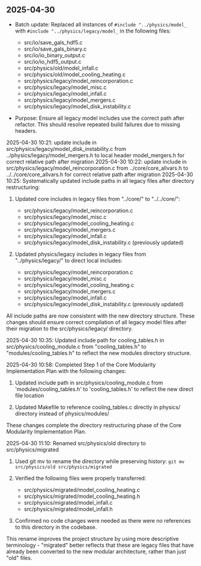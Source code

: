 ## 2025-04-30

- Batch update: Replaced all instances of `#include "../physics/model_` with `#include "../physics/legacy/model_` in the following files:
  - src/io/save_gals_hdf5.c
  - src/io/save_gals_binary.c
  - src/io/io_binary_output.c
  - src/io/io_hdf5_output.c
  - src/physics/old/model_infall.c
  - src/physics/old/model_cooling_heating.c
  - src/physics/legacy/model_reincorporation.c
  - src/physics/legacy/model_misc.c
  - src/physics/legacy/model_infall.c
  - src/physics/legacy/model_mergers.c
  - src/physics/legacy/model_disk_instability.c

- Purpose: Ensure all legacy model includes use the correct path after refactor. This should resolve repeated build failures due to missing headers.

2025-04-30 10:21: update include in src/physics/legacy/model_disk_instability.c from ../physics/legacy/model_mergers.h to local header model_mergers.h for correct relative path after migration
2025-04-30 10:22: update include in src/physics/legacy/model_reincorporation.c from ../core/core_allvars.h to ../../core/core_allvars.h for correct relative path after migration
2025-04-30 10:25: Systematically updated include paths in all legacy files after directory restructuring:

1. Updated core includes in legacy files from "../core/" to "../../core/":
   - src/physics/legacy/model_reincorporation.c
   - src/physics/legacy/model_misc.c
   - src/physics/legacy/model_cooling_heating.c
   - src/physics/legacy/model_mergers.c
   - src/physics/legacy/model_infall.c
   - src/physics/legacy/model_disk_instability.c (previously updated)

2. Updated physics/legacy includes in legacy files from "../physics/legacy/" to direct local includes:
   - src/physics/legacy/model_reincorporation.c
   - src/physics/legacy/model_misc.c
   - src/physics/legacy/model_cooling_heating.c
   - src/physics/legacy/model_mergers.c
   - src/physics/legacy/model_infall.c
   - src/physics/legacy/model_disk_instability.c (previously updated)

All include paths are now consistent with the new directory structure. These changes should ensure correct compilation of all legacy model files after their migration to the src/physics/legacy/ directory.

2025-04-30 10:35: Updated include path for cooling_tables.h in src/physics/cooling_module.c from "cooling_tables.h" to "modules/cooling_tables.h" to reflect the new modules directory structure.


2025-04-30 10:58: Completed Step 1 of the Core Modularity Implementation Plan with the following changes:

1. Updated include path in src/physics/cooling_module.c from 'modules/cooling_tables.h' to 'cooling_tables.h' to reflect the new direct file location

2. Updated Makefile to reference cooling_tables.c directly in physics/ directory instead of physics/modules/

These changes complete the directory restructuring phase of the Core Modularity Implementation Plan.

2025-04-30 11:10: Renamed src/physics/old directory to src/physics/migrated

1. Used git mv to rename the directory while preserving history: `git mv src/physics/old src/physics/migrated`

2. Verified the following files were properly transferred:
   - src/physics/migrated/model_cooling_heating.c
   - src/physics/migrated/model_cooling_heating.h
   - src/physics/migrated/model_infall.c
   - src/physics/migrated/model_infall.h

3. Confirmed no code changes were needed as there were no references to this directory in the codebase.

This rename improves the project structure by using more descriptive terminology - "migrated" better reflects that these are legacy files that have already been converted to the new modular architecture, rather than just "old" files.
